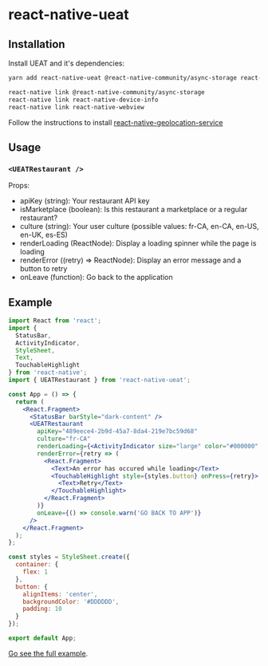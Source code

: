 # react-native-ueat

## Installation

Install UEAT and it's dependencies:

```sh
yarn add react-native-ueat @react-native-community/async-storage react-native-device-info react-native-webview react-native-geolocation-service

react-native link @react-native-community/async-storage
react-native link react-native-device-info
react-native link react-native-webview
```

Follow the instructions to install [react-native-geolocation-service](https://www.npmjs.com/package/react-native-geolocation-service)

## Usage

### `<UEATRestaurant />`

Props:

- apiKey (string): Your restaurant API key
- isMarketplace (boolean): Is this restaurant a marketplace or a regular restaurant?
- culture (string): Your user culture (possible values: fr-CA, en-CA, en-US, en-UK, es-ES)
- renderLoading (ReactNode): Display a loading spinner while the page is loading
- renderError ((retry) => ReactNode): Display an error message and a button to retry
- onLeave (function): Go back to the application

## Example

```jsx
import React from 'react';
import {
  StatusBar,
  ActivityIndicator,
  StyleSheet,
  Text,
  TouchableHighlight
} from 'react-native';
import { UEATRestaurant } from 'react-native-ueat';

const App = () => {
  return (
    <React.Fragment>
      <StatusBar barStyle="dark-content" />
      <UEATRestaurant
        apiKey="489eece4-2b9d-45a7-8da4-219e7bc59d68"
        culture="fr-CA"
        renderLoading={<ActivityIndicator size="large" color="#000000" />}
        renderError={retry => (
          <React.Fragment>
            <Text>An error has occured while loading</Text>
            <TouchableHighlight style={styles.button} onPress={retry}>
              <Text>Retry</Text>
            </TouchableHighlight>
          </React.Fragment>
        )}
        onLeave={() => console.warn('GO BACK TO APP')}
      />
    </React.Fragment>
  );
};

const styles = StyleSheet.create({
  container: {
    flex: 1
  },
  button: {
    alignItems: 'center',
    backgroundColor: '#DDDDDD',
    padding: 10
  }
});

export default App;
```

[Go see the full example](https://github.com/UEAT/react-native-ueat/tree/master/examples/MrBurger).
